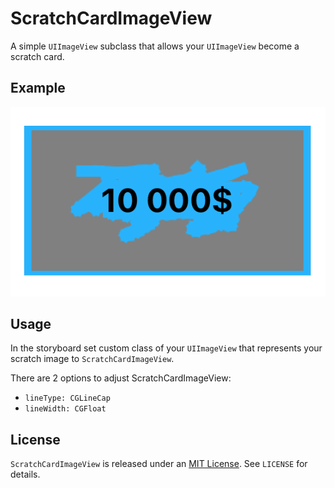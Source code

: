 # ScratchCardImageView

A simple `UIImageView` subclass that allows your `UIImageView` become a scratch card.

## Example 


![example](example.png)
## Usage 

In the storyboard set custom class of your  `UIImageView` that represents your scratch image to `ScratchCardImageView`.

There are 2 options to adjust ScratchCardImageView: 

- ````lineType: CGLineCap````
- ````lineWidth: CGFloat````

## License

`ScratchCardImageView` is released under an [MIT License][mitLink]. See `LICENSE` for details.

[mitLink]:http://opensource.org/licenses/MIT
